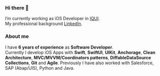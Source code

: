 ### Hi there 👋

I’m currently working as iOS Developer in [IQUI](https://iquii.com).<br>
My professional background [LinkedIn](https://www.linkedin.com/in/berardinelli-luca/).<br>

### About me
I have **6 years of experience** as **Software Developer**.<br>
Currently I develop iOS Apps with **Swift**, **SwiftUI**, **UIKit**, **Anchorage**, **Clean Architecture**, **MVC/MVVM/Coordinators patterns**, **DiffableDataSource Collections**, **Git** and **Agile**. Previously I have also worked with Salesforce, SAP (Abap/UI5), Python and Java.
